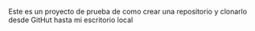 Este es un proyecto de prueba de como crear una repositorio y clonarlo desde GitHut hasta mi escritorio local